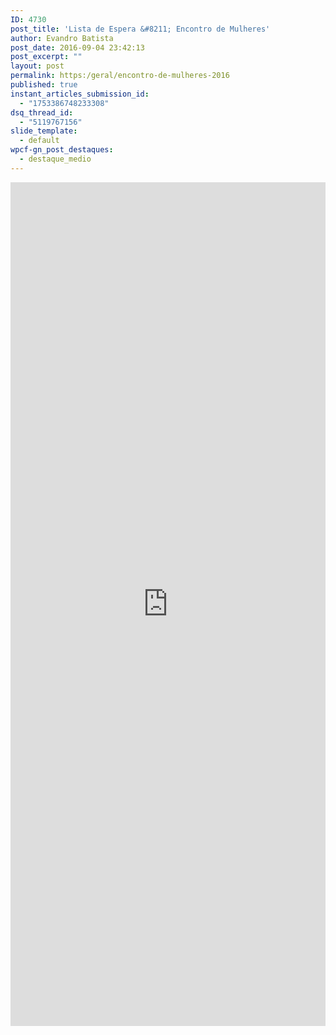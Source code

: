 ```yaml
---
ID: 4730
post_title: 'Lista de Espera &#8211; Encontro de Mulheres'
author: Evandro Batista
post_date: 2016-09-04 23:42:13
post_excerpt: ""
layout: post
permalink: https:/geral/encontro-de-mulheres-2016
published: true
instant_articles_submission_id:
  - "1753386748233308"
dsq_thread_id:
  - "5119767156"
slide_template:
  - default
wpcf-gn_post_destaques:
  - destaque_medio
---
```

<iframe src="https://docs.google.com/forms/d/e/1FAIpQLSf1-K7hbN-9le-jauLrQyVMDsi5mUbgvGXJvm3NiMWLxTccxQ/viewform?embedded=true" width="100%" height="1350" frameborder="0" marginwidth="0" marginheight="0">Nos dias 22 e 23 de outubro acontecerá o encontro de mulheres. Tema: "Mulheres com Propósito no Reino de Deus".</iframe>